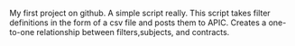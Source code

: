 My first project on github.  A simple script really.  This script takes filter definitions in the form of a csv file 
and posts them to APIC. Creates a one-to-one relationship between filters,subjects, and contracts. 


